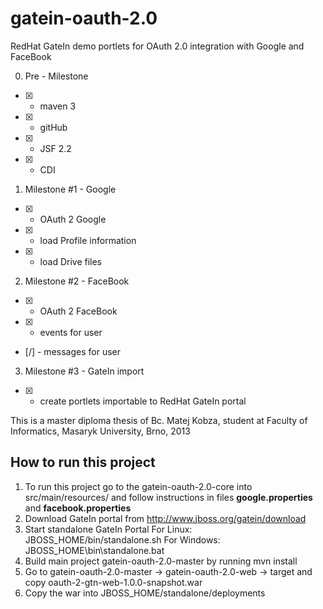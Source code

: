 gatein-oauth-2.0
================

RedHat GateIn demo portlets for OAuth 2.0 integration with Google and FaceBook

0. Pre - Milestone
 - [x] - maven 3
 - [x] - gitHub
 - [x] - JSF 2.2
 - [x] - CDI

1. Milestone #1 - Google
 - [x] - OAuth 2 Google
 - [x] - load Profile information
 - [x] - load Drive files

2. Milestone #2 - FaceBook
 - [x] - OAuth 2 FaceBook
 - [x] - events for user
 - [/] - messages for user

3. Milestone #3 - GateIn import
 - [x] - create portlets importable to RedHat GateIn portal

This is a master diploma thesis of Bc. Matej Kobza, student at Faculty of Informatics, Masaryk University, Brno, 2013

How to run this project
---------------
1. To run this project go to the gatein-oauth-2.0-core into
src/main/resources/ and follow instructions in files **google.properties** and **facebook.properties**
2. Download GateIn portal from http://www.jboss.org/gatein/download
3. Start standalone GateIn Portal
    For Linux:   JBOSS_HOME/bin/standalone.sh
    For Windows: JBOSS_HOME\bin\standalone.bat
4. Build main project gatein-oauth-2.0-master by running mvn install
5. Go to gatein-oauth-2.0-master -> gatein-oauth-2.0-web -> target and copy oauth-2-gtn-web-1.0.0-snapshot.war
6. Copy the war into JBOSS_HOME/standalone/deployments